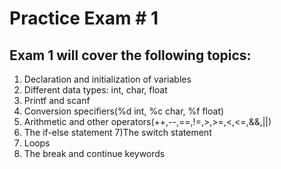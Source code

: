 # Practice Exam # 1
## Exam 1 will cover the following topics:
1) Declaration and initialization of variables
2) Different data types: int, char, float
3) Printf and scanf
4) Conversion specifiers(%d  int, %c char, %f float)
5) Arithmetic and other operators(++,--,==,!=,>,>=,<,<=,&&,||)
6) The if-else statement
7)The switch statement
8) Loops
9) The break and continue keywords
